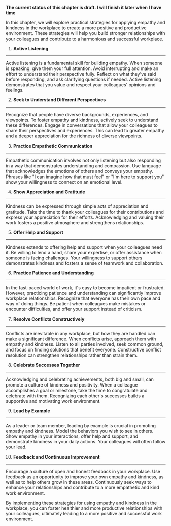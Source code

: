 **The current status of this chapter is draft. I will finish it later when I have time**

In this chapter, we will explore practical strategies for applying empathy and kindness in the workplace to create a more positive and productive environment. These strategies will help you build stronger relationships with your colleagues and contribute to a harmonious and successful workplace.

1. **Active Listening**
-----------------------

Active listening is a fundamental skill for building empathy. When someone is speaking, give them your full attention. Avoid interrupting and make an effort to understand their perspective fully. Reflect on what they've said before responding, and ask clarifying questions if needed. Active listening demonstrates that you value and respect your colleagues' opinions and feelings.

2. **Seek to Understand Different Perspectives**
------------------------------------------------

Recognize that people have diverse backgrounds, experiences, and viewpoints. To foster empathy and kindness, actively seek to understand these differences. Engage in conversations that allow your colleagues to share their perspectives and experiences. This can lead to greater empathy and a deeper appreciation for the richness of diverse viewpoints.

3. **Practice Empathetic Communication**
----------------------------------------

Empathetic communication involves not only listening but also responding in a way that demonstrates understanding and compassion. Use language that acknowledges the emotions of others and conveys your empathy. Phrases like "I can imagine how that must feel" or "I'm here to support you" show your willingness to connect on an emotional level.

4. **Show Appreciation and Gratitude**
--------------------------------------

Kindness can be expressed through simple acts of appreciation and gratitude. Take the time to thank your colleagues for their contributions and express your appreciation for their efforts. Acknowledging and valuing their work fosters a positive atmosphere and strengthens relationships.

5. **Offer Help and Support**
-----------------------------

Kindness extends to offering help and support when your colleagues need it. Be willing to lend a hand, share your expertise, or offer assistance when someone is facing challenges. Your willingness to support others demonstrates kindness and fosters a sense of teamwork and collaboration.

6. **Practice Patience and Understanding**
------------------------------------------

In the fast-paced world of work, it's easy to become impatient or frustrated. However, practicing patience and understanding can significantly improve workplace relationships. Recognize that everyone has their own pace and way of doing things. Be patient when colleagues make mistakes or encounter difficulties, and offer your support instead of criticism.

7. **Resolve Conflicts Constructively**
---------------------------------------

Conflicts are inevitable in any workplace, but how they are handled can make a significant difference. When conflicts arise, approach them with empathy and kindness. Listen to all parties involved, seek common ground, and focus on finding solutions that benefit everyone. Constructive conflict resolution can strengthen relationships rather than strain them.

8. **Celebrate Successes Together**
-----------------------------------

Acknowledging and celebrating achievements, both big and small, can promote a culture of kindness and positivity. When a colleague accomplishes a goal or milestone, take the time to congratulate and celebrate with them. Recognizing each other's successes builds a supportive and motivating work environment.

9. **Lead by Example**
----------------------

As a leader or team member, leading by example is crucial in promoting empathy and kindness. Model the behaviors you wish to see in others. Show empathy in your interactions, offer help and support, and demonstrate kindness in your daily actions. Your colleagues will often follow your lead.

10. **Feedback and Continuous Improvement**
-------------------------------------------

Encourage a culture of open and honest feedback in your workplace. Use feedback as an opportunity to improve your own empathy and kindness, as well as to help others grow in these areas. Continuously seek ways to enhance your relationships and contribute to a more empathetic and kind work environment.

By implementing these strategies for using empathy and kindness in the workplace, you can foster healthier and more productive relationships with your colleagues, ultimately leading to a more positive and successful work environment.
